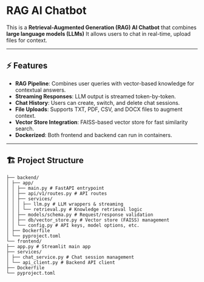 # RAG AI Chatbot

This is a **Retrieval-Augmented Generation (RAG) AI Chatbot** that combines **large language models (LLMs)**
It allows users to chat in real-time, upload files for context.

---

## ⚡ Features

- **RAG Pipeline**: Combines user queries with vector-based knowledge for contextual answers.  
- **Streaming Responses**: LLM output is streamed token-by-token.  
- **Chat History**: Users can create, switch, and delete chat sessions.  
- **File Uploads**: Supports TXT, PDF, CSV, and DOCX files to augment context.  
- **Vector Store Integration**: FAISS-based vector store for fast similarity search.  
- **Dockerized**: Both frontend and backend can run in containers.  

---


## 🏗️ Project Structure

```
├── backend/
│ ├── app/
│ │ ├── main.py # FastAPI entrypoint
│ │ ├── api/v1/routes.py # API routes
│ │ ├── services/
│ │ │ ├── llm.py # LLM wrappers & streaming
│ │ │ └── retrieval.py # Knowledge retrieval logic
│ │ ├── models/schema.py # Request/response validation
│ │ ├── db/vector_store.py # Vector store (FAISS) management
│ │ └── config.py # API keys, model options, etc.
│ ├── Dockerfile
│ └── pyproject.toml
└── frontend/
├── app.py # Streamlit main app
├── services/
│ ├── chat_service.py # Chat session management
│ └── api_client.py # Backend API client
├── Dockerfile
└── pyproject.toml
